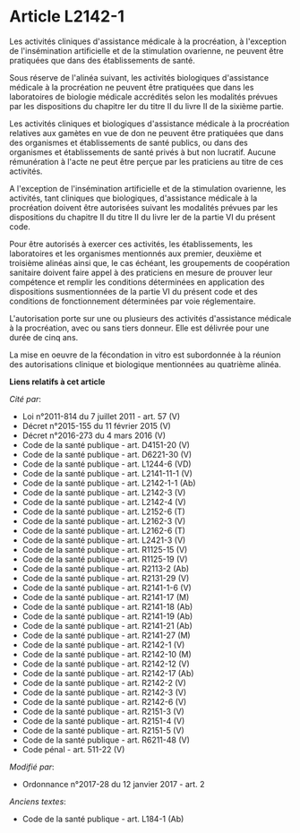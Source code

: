 # Article L2142-1

Les activités cliniques d'assistance médicale à la procréation, à l'exception de l'insémination artificielle et de la
stimulation ovarienne, ne peuvent être pratiquées que dans des établissements de santé. 

Sous réserve de l'alinéa suivant, les activités biologiques d'assistance médicale à la procréation ne peuvent être pratiquées
que dans les laboratoires de biologie médicale accrédités selon les modalités prévues par les dispositions du chapitre Ier du
titre II du livre II de la sixième partie. 

Les activités cliniques et biologiques d'assistance médicale à la procréation relatives aux gamètes en vue de don ne peuvent
être pratiquées que dans des organismes et établissements de santé publics, ou dans des organismes et établissements de santé
privés à but non lucratif. Aucune rémunération à l'acte ne peut être perçue par les praticiens au titre de ces activités. 

A l'exception de l'insémination artificielle et de la stimulation ovarienne, les activités, tant cliniques que biologiques,
d'assistance médicale à la procréation doivent être autorisées suivant les modalités prévues par les dispositions du chapitre
II du titre II du livre Ier de la partie VI du présent code. 

Pour être autorisés à exercer ces activités, les établissements, les laboratoires et les organismes mentionnés aux premier,
deuxième et troisième alinéas ainsi que, le cas échéant, les groupements de coopération sanitaire doivent faire appel à des
praticiens en mesure de prouver leur compétence et remplir les conditions déterminées en application des dispositions
susmentionnées de la partie VI du présent code et des conditions de fonctionnement déterminées par voie réglementaire. 

L'autorisation porte sur une ou plusieurs des activités d'assistance médicale à la procréation, avec ou sans tiers donneur.
Elle est délivrée pour une durée de cinq ans. 

La mise en oeuvre de la fécondation in vitro est subordonnée à la réunion des autorisations clinique et biologique
mentionnées au quatrième alinéa.

**Liens relatifs à cet article**

_Cité par_:

  - Loi n°2011-814 du 7 juillet 2011 - art. 57 (V)
  - Décret n°2015-155 du 11 février 2015 (V)
  - Décret n°2016-273 du 4 mars 2016 (V)
  - Code de la santé publique - art. D4151-20 (V)
  - Code de la santé publique - art. D6221-30 (V)
  - Code de la santé publique - art. L1244-6 (VD)
  - Code de la santé publique - art. L2141-11-1 (V)
  - Code de la santé publique - art. L2142-1-1 (Ab)
  - Code de la santé publique - art. L2142-3 (V)
  - Code de la santé publique - art. L2142-4 (V)
  - Code de la santé publique - art. L2152-6 (T)
  - Code de la santé publique - art. L2162-3 (V)
  - Code de la santé publique - art. L2162-6 (T)
  - Code de la santé publique - art. L2421-3 (V)
  - Code de la santé publique - art. R1125-15 (V)
  - Code de la santé publique - art. R1125-19 (V)
  - Code de la santé publique - art. R2113-2 (Ab)
  - Code de la santé publique - art. R2131-29 (V)
  - Code de la santé publique - art. R2141-1-6 (V)
  - Code de la santé publique - art. R2141-17 (M)
  - Code de la santé publique - art. R2141-18 (Ab)
  - Code de la santé publique - art. R2141-19 (Ab)
  - Code de la santé publique - art. R2141-21 (Ab)
  - Code de la santé publique - art. R2141-27 (M)
  - Code de la santé publique - art. R2142-1 (V)
  - Code de la santé publique - art. R2142-10 (M)
  - Code de la santé publique - art. R2142-12 (V)
  - Code de la santé publique - art. R2142-17 (Ab)
  - Code de la santé publique - art. R2142-2 (V)
  - Code de la santé publique - art. R2142-3 (V)
  - Code de la santé publique - art. R2142-6 (V)
  - Code de la santé publique - art. R2151-3 (V)
  - Code de la santé publique - art. R2151-4 (V)
  - Code de la santé publique - art. R2151-5 (V)
  - Code de la santé publique - art. R6211-48 (V)
  - Code pénal - art. 511-22 (V)

_Modifié par_:

  - Ordonnance n°2017-28 du 12 janvier 2017 - art. 2

_Anciens textes_:

  - Code de la santé publique - art. L184-1 (Ab)
